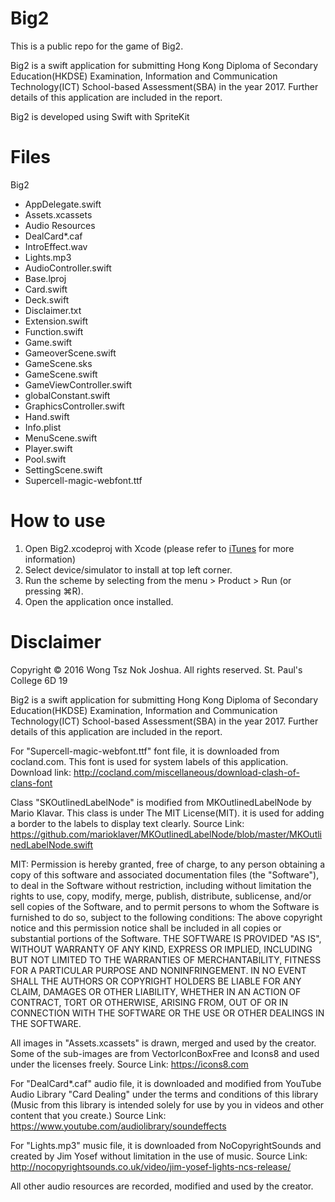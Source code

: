 Big2
===
This is a public repo for the game of Big2.

Big2 is a swift application for submitting Hong Kong Diploma of Secondary Education(HKDSE) Examination, Information and Communication Technology(ICT) School-based Assessment(SBA) in the year 2017. Further details of this application are included in the report.

Big2 is developed using Swift with SpriteKit

#    Files
Big2
* AppDelegate.swift
* Assets.xcassets
* Audio Resources
* DealCard*.caf
* IntroEffect.wav
* Lights.mp3
* AudioController.swift
* Base.lproj
* Card.swift
* Deck.swift
* Disclaimer.txt
* Extension.swift
* Function.swift
* Game.swift
* GameoverScene.swift
* GameScene.sks
* GameScene.swift
* GameViewController.swift
* globalConstant.swift
* GraphicsController.swift
* Hand.swift
* Info.plist
* MenuScene.swift
* Player.swift
* Pool.swift
* SettingScene.swift
* Supercell-magic-webfont.ttf


#    How to use
1. Open Big2.xcodeproj with Xcode (please refer to [iTunes](https://itunes.apple.com/hk/app/xcode/id497799835?l=zh&mt=12) for more information)
2. Select device/simulator to install at top left corner.
3. Run the scheme by selecting from the menu > Product > Run (or pressing ⌘R).
4. Open the application once installed.

#    Disclaimer

Copyright © 2016 Wong Tsz Nok Joshua. All rights reserved.
St. Paul's College 6D 19

Big2 is a swift application for submitting Hong Kong Diploma of Secondary Education(HKDSE) Examination, Information and Communication Technology(ICT) School-based Assessment(SBA) in the year 2017. Further details of this application are included in the report.

For "Supercell-magic-webfont.ttf" font file, it is downloaded from cocland.com. This font is used for system labels of this application. Download link: http://cocland.com/miscellaneous/download-clash-of-clans-font

Class "SKOutlinedLabelNode" is modified from MKOutlinedLabelNode by Mario Klavar. This class is under The MIT License(MIT). it is used for adding a border to the labels to display text clearly. Source Link: https://github.com/marioklaver/MKOutlinedLabelNode/blob/master/MKOutlinedLabelNode.swift

MIT: Permission is hereby granted, free of charge, to any person obtaining a copy of this software and associated documentation files (the "Software"), to deal in the Software without restriction, including without limitation the rights to use, copy, modify, merge, publish, distribute, sublicense, and/or sell copies of the Software, and to permit persons to whom the Software is furnished to do so, subject to the following conditions: The above copyright notice and this permission notice shall be included in all copies or substantial portions of the Software.
THE SOFTWARE IS PROVIDED "AS IS", WITHOUT WARRANTY OF ANY KIND, EXPRESS OR IMPLIED, INCLUDING BUT NOT LIMITED TO THE WARRANTIES OF MERCHANTABILITY, FITNESS FOR A PARTICULAR PURPOSE AND NONINFRINGEMENT. IN NO EVENT SHALL THE AUTHORS OR COPYRIGHT HOLDERS BE LIABLE FOR ANY CLAIM, DAMAGES OR OTHER LIABILITY, WHETHER IN AN ACTION OF CONTRACT, TORT OR OTHERWISE, ARISING FROM, OUT OF OR IN CONNECTION WITH THE SOFTWARE OR THE USE OR OTHER DEALINGS IN THE
SOFTWARE.

All images in "Assets.xcassets" is drawn, merged and used by the creator. Some of the sub-images are from VectorIconBoxFree and Icons8 and used under the licenses freely. Source Link: https://icons8.com

For "DealCard*.caf" audio file, it is downloaded and modified from YouTube Audio Library "Card Dealing" under the terms and conditions of this library (Music from this library is intended solely for use by you in videos and other content that you create.) Source Link: https://www.youtube.com/audiolibrary/soundeffects

For "Lights.mp3" music file, it is downloaded from NoCopyrightSounds and created by Jim Yosef without limitation in the use of music. Source Link: http://nocopyrightsounds.co.uk/video/jim-yosef-lights-ncs-release/

All other audio resources are recorded, modified and used by the creator.


